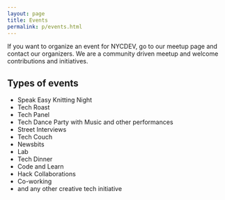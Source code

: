 ```yaml
---
layout: page
title: Events
permalink: p/events.html
---
```


If you want to organize an event for NYCDEV, go to our meetup page and contact our organizers. We are a community driven meetup and welcome contributions and initiatives.

## Types of events

* Speak Easy Knitting Night
* Tech Roast
* Tech Panel
* Tech Dance Party with Music and other performances
* Street Interviews
* Tech Couch
* Newsbits
* Lab
* Tech Dinner
* Code and Learn
* Hack Collaborations
* Co-working
* and any other creative tech initiative
